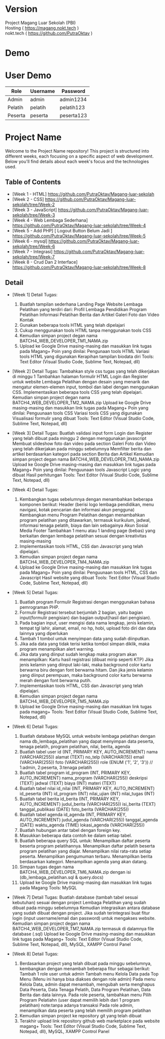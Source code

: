 # Version
Project Magang Luar Sekolah (PBI) <br>
Hosting ( https://magang.nokt.tech ) <br>
nokt.tech ( https://github.com/PutraOktav )

# Demo
# User Demo

| Role      | Username | Password   |
|-----------|----------|------------|
| Admin     | admin    | admin1234  |
| Pelatih   | pelatih  | pelatih123 |
| Peserta   | peserta  | peserta123 |

# Project Name

Welcome to the Project Name repository! This project is structured into different weeks, each focusing on a specific aspect of web development. Below you'll find details about each week's focus and the technologies used.

## Table of Contents

- [Week 1 - HTML] https://github.com/PutraOktav/Magang-luar-sekolah
- [Week 2 - CSS] https://github.com/PutraOktav/Magang-luar-sekolah/tree/Week-2
- [Week 3 - JavaScript] https://github.com/PutraOktav/Magang-luar-sekolah/tree/Week-3
- [Week 4 - Web Lembaga Sederhana] https://github.com/PutraOktav/Magang-luar-sekolah/tree/Week-4
- [Week 5 - Add PHP] [ Logout Button Belum Jadi ] https://github.com/PutraOktav/Magang-luar-sekolah/tree/Week-5
- [Week 6 - mysql] https://github.com/PutraOktav/Magang-luar-sekolah/tree/Week-6
- [Week 7 - Integrasi] https://github.com/PutraOktav/Magang-luar-sekolah/tree/Week-7
- [Week 8 - Crud Dan 2 Interface] https://github.com/PutraOktav/Magang-luar-sekolah/tree/Week-8



## Detail 

- [Week 1]
    Detail Tugas:
    1.  Buatlah tampilan sederhana Landing Page Website Lembaga Pelatihan yang terdiri dari:
        Profil Lembaga Pendidikan
        Program Pelatihan
        Informasi Pelatihan
        Berita dan Artikel
        Galeri Foto dan Video
        Kontak
    2.  Gunakan beberapa tools HTML yang telah dipelajari
    3.  Cukup menggunakan tools HTML tanpa menggunakan tools CSS
    4.  Kemudian simpan project degan nama BATCH4_WEB_DEVELOPER_TM1_NAMA.zip
    5.  Upload ke Google Drive masing-masing dan masukkan link tugas pada Magang+
    Poin yang dinilai:
    Pengunaan tools HTML
    Variasi tools HTML yang digunakan
    Kerapihan tampilan biodata diri
    Tools:
    Text Editor (Visual Studio Code, Sublime Text, Notepad, dll)

- [Week 2]
    Detail Tugas:
    Tambahkan style css tugas yang telah dikerjakan di minggu 1
    Tambahkan halaman formulir HTML Login dan Register untuk website Lembaga Pelatihan dengan desain yang menarik dan mengatur elemen-elemen input, tombol dan label dengan menggunakan CSS.
    Implementasikan beberapa tools CSS yang telah dipelajari.
    Kemudian simpan project degan nama BATCH4_WEB_DEVELOPER_TM2_NAMA.zip
    Upload ke Google Drive masing-masing dan masukkan link tugas pada Magang+
    Poin yang dinilai:
    Penguunaan tools CSS
    Variasi tools CSS yang digunakan
    Visualisasi formulir yang dibuat
    Tools:
    Text Editor (Visual Studio Code, Sublime Text, Notepad, dll)

- [Week 3]
    Detail Tugas:
    Buatlah validasi input form Login dan Register yang telah dibuat pada minggu 2 dengan menggunakan javascript
    Membuat slideshow foto dan video pada section Galeri Foto dan Video yang telah dikerjakan pada minggu sebelumnya
    Memfilter berita dan artikel berdasarkan kategori pada section Berita dan Artikel
    Kemudian simpan project degan nama BATCH4_WEB_DEVELOPER_TM3_NAMA.zip
    Upload ke Google Drive masing-masing dan masukkan link tugas pada Magang+
    Poin yang dinilai:
    Penguunaan tools Javascript
    Logic yang dibuat
    Hasil perhitungan
    Tools:
    Text Editor (Visual Studio Code, Sublime Text, Notepad, dll)

- [Week 4]
    Detail Tugas:
    1.  Kembangkan tugas sebelumnya dengan menambahkan beberapa komponen berikut:
        Header (berisi logo lembaga pendidikan, menu navigasi, kotak pencarian dan informasi akun pengguna)
        Kembangkan menu Program Pelatihan dengan menambahkan program pelatihan yang ditawarkan, termasuk kurikulum, jadwal, informasi tenaga pelatih, biaya dan lain sebagainya
        Akun Sosial Media
        Footer
        Tambahkan 1 menu atau 1 landing page (bebas) yang berkaitan dengan lembaga pelatihan sesuai dengan kreativitas masing-masing
    2.  Implementasikan tools HTML, CSS dan Javascript yang telah dipelajari.
    3.  Kemudian simpan project degan nama BATCH4_WEB_DEVELOPER_TM4_NAMA.zip
    4.  Upload ke Google Drive masing-masing dan masukkan link tugas pada Magang+
    Poin yang dinilai:
    Penguunaan tools HTML, CSS dan Javascript
    Hasil website yang dibuat
    Tools:
    Text Editor (Visual Studio Code, Sublime Text, Notepad, dll)

- [Week 5]
    Detail Tugas:
    1.  Buatlah program Formulir Registrasi dengan menggunakan bahasa pemrograman PHP.
    2.  Formulir Registrasi tersebut berjumlah 2 bagian, yaitu bagian input(formulir pengisian) dan bagian output(hasil dari pengisian).
    3.  Pada bagian input, user mengisi data nama lengkap, jenis kelamin, tempat tgl lahir, alamat, email, no hp, hobi, upload foto diri dan data lainnya yang diperlukan
    4.  Tambah 1 tombol untuk menyimpan data yang sudah diinputkan.
    5.  Jika ada data yang tidak terisi ketika tombol simpan diklik, maka program menampilkan alert warning.
    6.  Jika data yang diinput sudah lengkap maka program akan menampilkan:
        Kartu hasil registrasi (dibuat mirip seperti KTP)
        Jika jenis kelamin yang diinput laki-laki, maka background color kartu berwarna biru dengan font berwarna hitam.
        Dan jika jenis kelamin yang diinput perempuan, maka background color kartu berwarna merah dengan font berwarna putih.
    7.  Implementasikan tools HTML, CSS dan Javascript yang telah dipelajari.
    8.  Kemudian simpan project degan nama BATCH4_WEB_DEVELOPER_TM5_NAMA.zip
    9.  Upload ke Google Drive masing-masing dan masukkan link tugas pada magang+
    Tools:
    Text Editor (Visual Studio Code, Sublime Text, Notepad, dll)

-  [Week 6]
    Detail Tugas:
    1. Buatlah database MySQL untuk website lembaga pelatihan dengan nama db_lembaga_pelatihan yang dapat menyimpan data peserta, tenaga pelatih, program pelatihan, nilai, berita, agenda
    2. Buatlah tabel user
        id (INT, PRIMARY KEY, AUTO_INCREMENT)
        nama (VARCHAR(255))
        alamat (TEXT)
        no_telp (VARCHAR(15))
        email (VARCHAR(255))
        foto (VARCHAR(255))
        role (ENUM ('1', '2', '3')) // 1:admin, 2:peserta, 3:tenaga pelatih
    2. Buatlah tabel program
        id_program (INT, PRIMARY KEY, AUTO_INCREMENT)
        nama_program (VARCHAR(255))
        deskripsi (TEXT)
        jadwal (TEXT)
        biaya (INT)
        materi (TEXT)
    3. Buatlah tabel nilai
        id_nilai (INT, PRIMARY KEY, AUTO_INCREMENT)
        id_peserta (INT)
        id_program (INT)
        nilai_ujian (INT)
        nilai_tugas (INT)
    4. Buatlah tabel berita
        id_berita (INT, PRIMARY KEY, AUTO_INCREMENT)
        judul_berita (VARCHAR(255))
        isi_berita (TEXT)
        tanggal_publikasi (DATE)
        foto_berita (VARCHAR(255))
    5. Buatlah tabel agenda
        id_agenda (INT, PRIMARY KEY, AUTO_INCREMENT)
        judul_agenda (VARCHAR(255))
        tanggal_agenda (DATE)
        waktu_agenda (TIME)
        lokasi_agenda (VARCHAR(255))
    6. Buatlah hubungan antar tabel dengan foreign key.
    7. Masukkan beberapa data contoh ke dalam setiap tabel.
    8. Buatlah beberapa query SQL untuk:
        Menampilkan daftar peserta beserta program pelatihannya.
        Menampilkan daftar pelatih beserta program pelatihan yang diajar.
        Menampilkan nilai rata-rata setiap peserta.
        Menampilkan pengumuman terbaru.
        Menampilkan berita berdasarkan kategori.
        Menampilkan agenda yang akan datang.
    9. Simpan tugas degan nama BATCH4_WEB_DEVELOPER_TM6_NAMA.zip dengan isi (db_lembaga_pelatihan.sql & query.docs)
    10. Upload ke Google Drive masing-masing dan masukkan link tugas pada Magang
        Tools:
        MySQL

-   [Week 7]
    Detail Tugas:
    Buatlah database (tambah tabel sesuai kebutuhan) sesuai dengan project Lembaga Pelatihan yang sudah dibuat pada minggu sebelumnya
    Kemudian integrasikan antara database yang sudah dibuat dengan project.
    Jika sudah terintegrasi buat fitur login (input username/email dan password) untuk mengakses website.
    Kemudian simpan project degan nama BATCH4_WEB_DEVELOPER_TM7_NAMA.zip termasuk di dalamnya file database (.sql)
    Upload ke Google Drive masing-masing dan masukkan link tugas pada Magang+
    Tools:
    Text Editor (Visual Studio Code, Sublime Text, Notepad, dll), MySQL, XAMPP Control Panel

-   [Week 8]
    Detail Tugas:
    1. Berdasarkan project yang telah dibuat pada minggu sebelumnya, kembangkan dengan menambah beberapa fitur sebagai berikut:
        Tambah 1 role user untuk admin
        Tambah menu Kelola Data pada Top Menu (Menu ini hanya bisa diakses dengan role admin)
        Pada menu Kelola Data, admin dapat menambah, mengubah serta menghapus Data Peserta, Data Tenaga Pelatih, Data Program Pelatihan, Data Berita dan data lainnya.
        Pada role peserta, tambahkan menu Pilih Program Pelatiahn (user dapat memilih lebih dari 1 program pelatihan) note:tanpa adanya transaksi
        Pada role admin, menampilkan data peserta yang telah memilih program pelatihan
    2. Kemudian simpan project ke repository git yang telah dibuat
    3. Terakhir upload link repository github web marketplace pada website magang+
        Tools:
        Text Editor (Visual Studio Code, Sublime Text, Notepad, dll), MySQL, XAMPP Control Panel